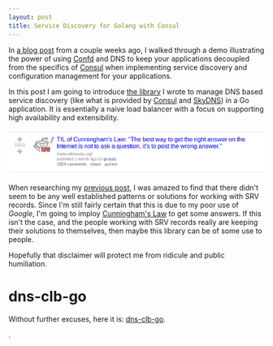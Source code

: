 ```yaml
---
layout: post
title: Service Discovery for Golang with Consul
---
```


In [a blog post](http://txt.fliglio.com/2014/05/encapsulated-services-with-consul-and-confd/) from a couple weeks ago, I walked through a demo illustrating the power of using [Confd](https://github.com/kelseyhightower/confd) and DNS to keep your applications decoupled from the specifics of [Consul](http://www.consul.io/) when implementing service discovery and configuration management for your applications.

In this post I am going to introduce [the library](https://github.com/benschw/dns-clb-go) I wrote to manage DNS based service discovery (like what is provided by [Consul](http://www.consul.io/) and [SkyDNS](https://github.com/skynetservices/skydns)) in a Go application. It is essentially a naive load balancer with a focus on supporting high availability and extensibility.

<!--more-->

<a href="http://www.reddit.com/r/todayilearned/comments/1zv60v/til_of_cunninghams_law_the_best_way_to_get_the/" target="_blank" ><img src="/images/cunninghams-law.png" alt="Cunningham's Law" /></a>

When researching my [previous post](http://txt.fliglio.com/2014/05/encapsulated-services-with-consul-and-confd/), I was amazed to find that there didn't seem to be any well established patterns or solutions for working with SRV records. Since I'm still fairly certain that this is due to my poor use of _Google_, I'm going to imploy [Cunningham's Law](http://meta.wikimedia.org/wiki/Cunningham's_Law) to get some answers. If this isn't the case, and the people working with SRV records really are keeping their solutions to themselves, then maybe this library can be of some use to people.

Hopefully that disclaimer will protect me from ridicule and public humiliation.

# dns-clb-go

Without further excuses, here it is: [dns-clb-go](https://github.com/benschw/dns-clb-go).

.